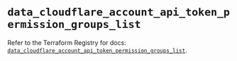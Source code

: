 # `data_cloudflare_account_api_token_permission_groups_list`

Refer to the Terraform Registry for docs: [`data_cloudflare_account_api_token_permission_groups_list`](https://registry.terraform.io/providers/cloudflare/cloudflare/5.6.0/docs/data-sources/account_api_token_permission_groups_list).
